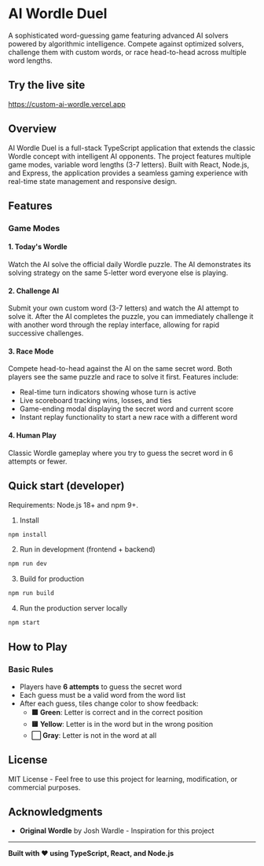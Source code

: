 # AI Wordle Duel

A sophisticated word-guessing game featuring advanced AI solvers powered by algorithmic intelligence. Compete against optimized solvers, challenge them with custom words, or race head-to-head across multiple word lengths.

## Try the live site
https://custom-ai-wordle.vercel.app

## Overview

AI Wordle Duel is a full-stack TypeScript application that extends the classic Wordle concept with intelligent AI opponents. The project features multiple game modes, variable word lengths (3-7 letters). Built with React, Node.js, and Express, the application provides a seamless gaming experience with real-time state management and responsive design.

## Features

### Game Modes

#### 1. Today's Wordle
Watch the AI solve the official daily Wordle puzzle. The AI demonstrates its solving strategy on the same 5-letter word everyone else is playing.

#### 2. Challenge AI
Submit your own custom word (3-7 letters) and watch the AI attempt to solve it. After the AI completes the puzzle, you can immediately challenge it with another word through the replay interface, allowing for rapid successive challenges.

#### 3. Race Mode
Compete head-to-head against the AI on the same secret word. Both players see the same puzzle and race to solve it first. Features include:
- Real-time turn indicators showing whose turn is active
- Live scoreboard tracking wins, losses, and ties
- Game-ending modal displaying the secret word and current score
- Instant replay functionality to start a new race with a different word

#### 4. Human Play
Classic Wordle gameplay where you try to guess the secret word in 6 attempts or fewer.


## Quick start (developer)
Requirements: Node.js 18+ and npm 9+.

1. Install

```bash
npm install
```

2. Run in development (frontend + backend)

```bash
npm run dev
```

3. Build for production

```bash
npm run build
```

4. Run the production server locally

```bash
npm start
```


## How to Play

### Basic Rules
- Players have **6 attempts** to guess the secret word
- Each guess must be a valid word from the word list
- After each guess, tiles change color to show feedback:
  - **🟩 Green**: Letter is correct and in the correct position
  - **🟨 Yellow**: Letter is in the word but in the wrong position
  - **⬜ Gray**: Letter is not in the word at all


## License
MIT License - Feel free to use this project for learning, modification, or commercial purposes.

## Acknowledgments

- **Original Wordle** by Josh Wardle - Inspiration for this project

---

**Built with ❤️ using TypeScript, React, and Node.js**
